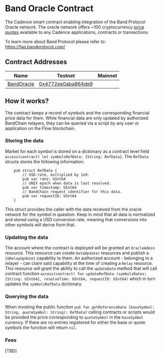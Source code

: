 # Band Oracle Contract
The Cadence smart contract enabling integration of the Band Protocol Oracle network. The oracle network offers ~100 cryptocurrency [price quotes](https://data.bandprotocol.com/) available to any Cadence applications, contracts or transactions.  

To learn more about Band Protocol please refer to: https://faq.bandprotocol.com/

## Contract Addresses 

|Name|Testnet|Mainnet|
|----|-------|-------|
|[BandOracle](contracts/BandOracle.cdc)|[0x4772ee0aba864de9](https://flow-view-source.com/testnet/account/0x4772ee0aba864de9/contract/BandOracle)|[]()|


## How it works?
The contract keeps a record of symbols and the corresponding financial price data for them. While financial data are only updated by authorized BandChain relayers, they can be queried via a script by any user or application on the Flow blockchain.

### Storing the data
Market for each symbol is stored on a dictionary as a contract level field `access(contract) let symbolsRefData: {String: RefData}`. The `RefData` structs stores the following information: 
```cadence
    pub struct RefData {
        // USD-rate, multiplied by 1e9.
        pub var rate: UInt64
        // UNIX epoch when data is last resolved. 
        pub var timestamp: UInt64
        // BandChain request identifier for this data.
        pub var requestID: UInt64
    }
```
This struct provides the caller with the data received from the oracle network for the symbol in question. Keep in mind that all data is normalized and stored using a USD conversion rate, meaning that conversions into other symbols will derive from that.

### Updating the data
The account where the contract is deployed will be granted an `OracleAdmin` resource. This resource can create `DataUpdater` resources and publish a `{&RelayUpdate}` capability to them. An authorized account - belonging to a relayer - can claim said capability at the time of creating a `Relay` resource. This resource will grant the ability to call the `updateData` method that will call contract function `access(contract) fun updateRefData (symbolsRates: {String: UInt64}, resolveTime: UInt64, requestID: UInt64)` which in turn updates the `symbolsRefData` dictionary.

### Querying the data
When invoking the public function `pub fun getReferenceData (baseSymbol: String, quoteSymbol: String): RefData?` calling contracts or scripts would be provided the price corresponding to `quoteSymbol` in the `baseSymbol` currency. If there are no entries registered for either the base or quote symbols the function will return `nil`.

### Fees

[TBD]
